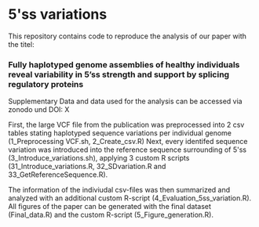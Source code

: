 # 5'ss variations

This repository contains code to reproduce the analysis of our paper with the titel: 
### Fully haplotyped genome assemblies of healthy individuals reveal variability in 5’ss strength and support by splicing regulatory proteins 

Supplementary Data and data used for the analysis can be accessed via zonodo und DOI: X

First, the large VCF file from the publication was preprocessed into 2 csv tables stating haplotyped sequence variations per individual genome (1_Preprocessing VCF.sh, 2_Create_csv.R)
Next, every identifed sequence variation was introduced into the reference sequence surrounding of 5'ss (3_Introduce_variations.sh), applying 3 custom R scripts (31_Introduce_variations.R, 32_SDvariation.R and 33_GetReferenceSequence.R).

The information of the indiviudal csv-files was then summarized and analyzed with an additional custom R-script (4_Evaluation_5ss_variation.R). All figures of the paper can be generated with the final dataset (Final_data.R) and the custom R-script (5_Figure_generation.R).
